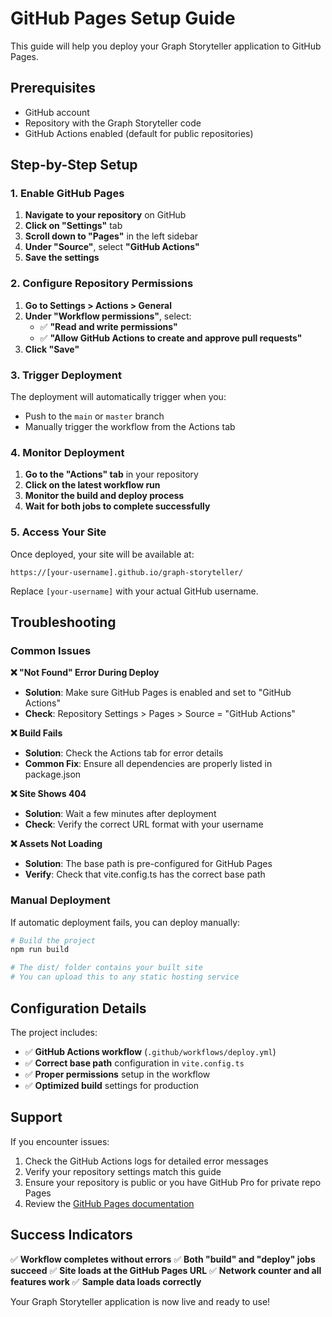 # GitHub Pages Setup Guide

This guide will help you deploy your Graph Storyteller application to GitHub Pages.

## Prerequisites

- GitHub account
- Repository with the Graph Storyteller code
- GitHub Actions enabled (default for public repositories)

## Step-by-Step Setup

### 1. Enable GitHub Pages

1. **Navigate to your repository** on GitHub
2. **Click on "Settings"** tab
3. **Scroll down to "Pages"** in the left sidebar
4. **Under "Source"**, select **"GitHub Actions"**
5. **Save the settings**

### 2. Configure Repository Permissions

1. **Go to Settings > Actions > General**
2. **Under "Workflow permissions"**, select:
   - ✅ **"Read and write permissions"**
   - ✅ **"Allow GitHub Actions to create and approve pull requests"**
3. **Click "Save"**

### 3. Trigger Deployment

The deployment will automatically trigger when you:
- Push to the `main` or `master` branch
- Manually trigger the workflow from the Actions tab

### 4. Monitor Deployment

1. **Go to the "Actions" tab** in your repository
2. **Click on the latest workflow run**
3. **Monitor the build and deploy process**
4. **Wait for both jobs to complete successfully**

### 5. Access Your Site

Once deployed, your site will be available at:
```
https://[your-username].github.io/graph-storyteller/
```

Replace `[your-username]` with your actual GitHub username.

## Troubleshooting

### Common Issues

**❌ "Not Found" Error During Deploy**
- **Solution**: Make sure GitHub Pages is enabled and set to "GitHub Actions"
- **Check**: Repository Settings > Pages > Source = "GitHub Actions"

**❌ Build Fails**
- **Solution**: Check the Actions tab for error details
- **Common Fix**: Ensure all dependencies are properly listed in package.json

**❌ Site Shows 404**
- **Solution**: Wait a few minutes after deployment
- **Check**: Verify the correct URL format with your username

**❌ Assets Not Loading**
- **Solution**: The base path is pre-configured for GitHub Pages
- **Verify**: Check that vite.config.ts has the correct base path

### Manual Deployment

If automatic deployment fails, you can deploy manually:

```bash
# Build the project
npm run build

# The dist/ folder contains your built site
# You can upload this to any static hosting service
```

## Configuration Details

The project includes:
- ✅ **GitHub Actions workflow** (`.github/workflows/deploy.yml`)
- ✅ **Correct base path** configuration in `vite.config.ts`
- ✅ **Proper permissions** setup in the workflow
- ✅ **Optimized build** settings for production

## Support

If you encounter issues:
1. Check the GitHub Actions logs for detailed error messages
2. Verify your repository settings match this guide
3. Ensure your repository is public or you have GitHub Pro for private repo Pages
4. Review the [GitHub Pages documentation](https://docs.github.com/en/pages)

## Success Indicators

✅ **Workflow completes without errors**
✅ **Both "build" and "deploy" jobs succeed**
✅ **Site loads at the GitHub Pages URL**
✅ **Network counter and all features work**
✅ **Sample data loads correctly**

Your Graph Storyteller application is now live and ready to use!
